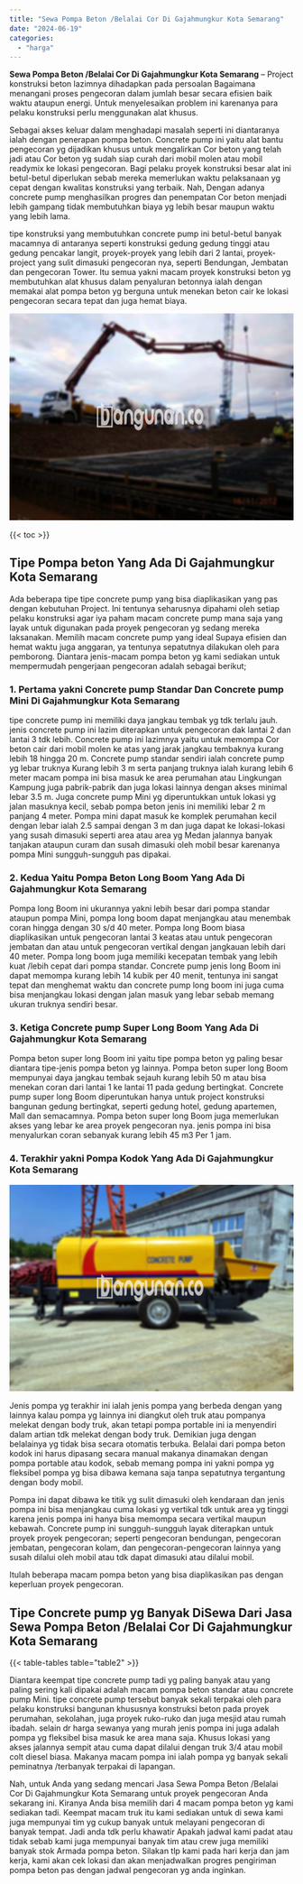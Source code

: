 ```yaml
---
title: "Sewa Pompa Beton /Belalai Cor Di Gajahmungkur Kota Semarang"
date: "2024-06-19"
categories: 
  - "harga"
---
```


**Sewa Pompa Beton /Belalai Cor Di Gajahmungkur Kota Semarang** – Project konstruksi beton lazimnya dihadapkan pada persoalan Bagaimana menangani proses pengecoran dalam jumlah besar secara efisien baik waktu ataupun energi. Untuk menyelesaikan problem ini karenanya para pelaku konstruksi perlu menggunakan alat khusus.

Sebagai akses keluar dalam menghadapi masalah seperti ini diantaranya ialah dengan penerapan pompa beton. Concrete pump ini yaitu alat bantu pengecoran yg dijadikan khusus untuk mengalirkan Cor beton yang telah jadi atau Cor beton yg sudah siap curah dari mobil molen atau mobil readymix ke lokasi pengecoran. Bagi pelaku proyek konstruksi besar alat ini betul-betul diperlukan sebab mereka memerlukan waktu pelaksanaan yg cepat dengan kwalitas konstruksi yang terbaik. Nah, Dengan adanya concrete pump menghasilkan progres dan penempatan Cor beton menjadi lebih gampang tidak membutuhkan biaya yg lebih besar maupun waktu yang lebih lama.

tipe konstruksi yang membutuhkan concrete pump ini betul-betul banyak macamnya di antaranya seperti konstruksi gedung gedung tinggi atau gedung pencakar langit, proyek-proyek yang lebih dari 2 lantai, proyek-project yang sulit dimasuki pengecoran nya, seperti Bendungan, Jembatan dan pengecoran Tower. Itu semua yakni macam proyek konstruksi beton yg membutuhkan alat khusus dalam penyaluran betonnya ialah dengan memakai alat pompa beton yg berguna untuk menekan beton cair ke lokasi pengecoran secara tepat dan juga hemat biaya.

![Sewa Pompa Beton /Belalai Cor Di Gajahmungkur Kota Semarang](/images/sewa-concrete-pump-28.png)

{{< toc >}}

## Tipe Pompa beton Yang Ada Di Gajahmungkur Kota Semarang

Ada beberapa tipe tipe concrete pump yang bisa diaplikasikan yang pas dengan kebutuhan Project. Ini tentunya seharusnya dipahami oleh setiap pelaku konstruksi agar iya paham macam concrete pump mana saja yang layak untuk digunakan pada proyek pengecoran yg sedang mereka laksanakan. Memilih macam concrete pump yang ideal Supaya efisien dan hemat waktu juga anggaran, ya tentunya sepatutnya dilakukan oleh para pemborong. Diantara jenis-macam pompa beton yg kami sediakan untuk mempermudah pengerjaan pengecoran adalah sebagai berikut;

### 1\. Pertama yakni Concrete pump Standar Dan Concrete pump Mini Di Gajahmungkur Kota Semarang

tipe concrete pump ini memiliki daya jangkau tembak yg tdk terlalu jauh. jenis concrete pump ini lazim diterapkan untuk pengecoran dak lantai 2 dan lantai 3 tdk lebih. Concrete pump ini lazimnya yaitu untuk memompa Cor beton cair dari mobil molen ke atas yang jarak jangkau tembaknya kurang lebih 18 hingga 20 m. Concrete pump standar sendiri ialah concrete pump yg lebar truknya Kurang lebih 3 m serta panjang truknya ialah kurang lebih 6 meter macam pompa ini bisa masuk ke area perumahan atau Lingkungan Kampung juga pabrik-pabrik dan juga lokasi lainnya dengan akses minimal lebar 3.5 m. Juga concrete pump Mini yg diperuntukkan untuk lokasi yg jalan masuknya kecil, sebab pompa beton jenis ini memiliki lebar 2 m panjang 4 meter. Pompa mini dapat masuk ke komplek perumahan kecil dengan lebar ialah 2.5 sampai dengan 3 m dan juga dapat ke lokasi-lokasi yang susah dimasuki seperti area atau area yg Medan jalannya banyak tanjakan ataupun curam dan susah dimasuki oleh mobil besar karenanya pompa Mini sungguh-sungguh pas dipakai.

### 2\. Kedua Yaitu Pompa Beton Long Boom Yang Ada Di Gajahmungkur Kota Semarang

Pompa long Boom ini ukurannya yakni lebih besar dari pompa standar ataupun pompa Mini, pompa long boom dapat menjangkau atau menembak coran hingga dengan 30 s/d 40 meter. Pompa long Boom biasa diaplikasikan untuk pengecoran lantai 3 keatas atau untuk pengecoran jembatan dan atau untuk pengecoran vertikal dengan jangkauan lebih dari 40 meter. Pompa long boom juga memiliki kecepatan tembak yang lebih kuat /lebih cepat dari pompa standar. Concrete pump jenis long Boom ini dapat memompa kurang lebih 14 kubik per 40 menit, tentunya ini sangat tepat dan menghemat waktu dan concrete pump long boom ini juga cuma bisa menjangkau lokasi dengan jalan masuk yang lebar sebab memang ukuran truknya sendiri besar.

### 3\. Ketiga Concrete pump Super Long Boom Yang Ada Di Gajahmungkur Kota Semarang

Pompa beton super long Boom ini yaitu tipe pompa beton yg paling besar diantara tipe-jenis pompa beton yg lainnya. Pompa beton super long Boom mempunyai daya jangkau tembak sejauh kurang lebih 50 m atau bisa menekan coran dari lantai 1 ke lantai 11 pada gedung bertingkat. Concrete pump super long Boom diperuntukan hanya untuk project konstruksi bangunan gedung bertingkat, seperti gedung hotel, gedung apartemen, Mall dan semacamnya. Pompa beton super long Boom juga memerlukan akses yang lebar ke area proyek pengecoran nya. jenis pompa ini bisa menyalurkan coran sebanyak kurang lebih 45 m3 Per 1 jam.

### 4\. Terakhir yakni Pompa Kodok Yang Ada Di Gajahmungkur Kota Semarang

![Sewa Pompa Beton /Belalai Cor Di Gajahmungkur Kota Semarang](/images/sewa-concrete-pump-09.png)

Jenis pompa yg terakhir ini ialah jenis pompa yang berbeda dengan yang lainnya kalau pompa yg lainnya ini diangkut oleh truk atau pompanya melekat dengan body truk, akan tetapi pompa portable ini ia menyendiri dalam artian tdk melekat dengan body truk. Demikian juga dengan belalainya yg tidak bisa secara otomatis terbuka. Belalai dari pompa beton kodok ini harus dipasang secara manual makanya dinamakan dengan pompa portable atau kodok, sebab memang pompa ini yakni pompa yg fleksibel pompa yg bisa dibawa kemana saja tanpa sepatutnya tergantung dengan body mobil.

Pompa ini dapat dibawa ke titik yg sulit dimasuki oleh kendaraan dan jenis pompa ini bisa menjangkau cuma lokasi yg vertikal tdk untuk area yg tinggi karena jenis pompa ini hanya bisa memompa secara vertikal maupun kebawah. Concrete pump ini sungguh-sungguh layak diterapkan untuk proyek proyek pengecoran; seperti pengecoran bendungan, pengecoran jembatan, pengecoran kolam, dan pengecoran-pengecoran lainnya yang susah dilalui oleh mobil atau tdk dapat dimasuki atau dilalui mobil.

Itulah beberapa macam pompa beton yang bisa diaplikasikan pas dengan keperluan proyek pengecoran.

## Tipe Concrete pump yg Banyak DiSewa Dari Jasa Sewa Pompa Beton /Belalai Cor Di Gajahmungkur Kota Semarang

{{< table-tables table="table2" >}}

Diantara keempat tipe concrete pump tadi yg paling banyak atau yang paling sering kali dipakai adalah macam pompa beton standar atau concrete pump Mini. tipe concrete pump tersebut banyak sekali terpakai oleh para pelaku konstruksi bangunan khususnya konstruksi beton pada proyek perumahan, sekolahan, juga proyek ruko-ruko dan juga mesjid atau rumah ibadah. selain dr harga sewanya yang murah jenis pompa ini juga adalah pompa yg fleksibel bisa masuk ke area mana saja. Khusus lokasi yang akses jalannya sempit atau cuma dapat dilalui dengan truk 3/4 atau mobil colt diesel biasa. Makanya macam pompa ini ialah pompa yg banyak sekali peminatnya /terbanyak terpakai di lapangan.

Nah, untuk Anda yang sedang mencari Jasa Sewa Pompa Beton /Belalai Cor Di Gajahmungkur Kota Semarang untuk proyek pengecoran Anda sekarang ini. Kiranya Anda bisa memilih dari 4 macam pompa beton yg kami sediakan tadi. Keempat macam truk itu kami sediakan untuk di sewa kami juga mempunyai tim yg cukup banyak untuk melayani pengecoran di banyak tempat. Jadi anda tdk perlu khawatir Apakah jadwal kami padat atau tidak sebab kami juga mempunyai banyak tim atau crew juga memiliki banyak stok Armada pompa beton. Silakan tlp kami pada hari kerja dan jam kerja, kami akan cek lokasi dan akan menjadwalkan progres pengiriman pompa beton pas dengan jadwal pengecoran yg anda inginkan.
